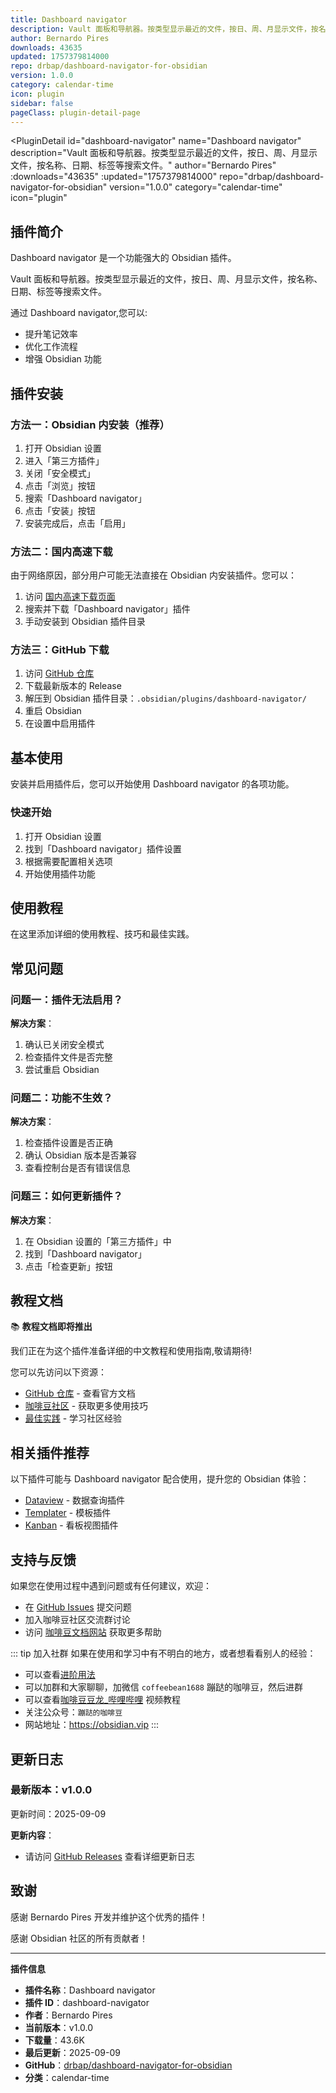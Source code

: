 ```yaml
---
title: Dashboard navigator
description: Vault 面板和导航器。按类型显示最近的文件，按日、周、月显示文件，按名称、日期、标签等搜索文件。
author: Bernardo Pires
downloads: 43635
updated: 1757379814000
repo: drbap/dashboard-navigator-for-obsidian
version: 1.0.0
category: calendar-time
icon: plugin
sidebar: false
pageClass: plugin-detail-page
---
```


<PluginDetail
  id="dashboard-navigator"
  name="Dashboard navigator"
  description="Vault 面板和导航器。按类型显示最近的文件，按日、周、月显示文件，按名称、日期、标签等搜索文件。"
  author="Bernardo Pires"
  :downloads="43635"
  :updated="1757379814000"
  repo="drbap/dashboard-navigator-for-obsidian"
  version="1.0.0"
  category="calendar-time"
  icon="plugin"
>

<!-- AUTO_GENERATED_START -->
## 插件简介

Dashboard navigator 是一个功能强大的 Obsidian 插件。

Vault 面板和导航器。按类型显示最近的文件，按日、周、月显示文件，按名称、日期、标签等搜索文件。

通过 Dashboard navigator,您可以:

- 提升笔记效率
- 优化工作流程
- 增强 Obsidian 功能

<!-- AUTO_GENERATED_END -->

<!-- AUTO_GENERATED_START -->
## 插件安装

### 方法一：Obsidian 内安装（推荐）

1. 打开 Obsidian 设置
2. 进入「第三方插件」
3. 关闭「安全模式」
4. 点击「浏览」按钮
5. 搜索「Dashboard navigator」
6. 点击「安装」按钮
7. 安装完成后，点击「启用」

### 方法二：国内高速下载

由于网络原因，部分用户可能无法直接在 Obsidian 内安装插件。您可以：

1. 访问 [国内高速下载页面](/zh/documentation/obsidian-plugins-download.html)
2. 搜索并下载「Dashboard navigator」插件
3. 手动安装到 Obsidian 插件目录

### 方法三：GitHub 下载

1. 访问 [GitHub 仓库](https://github.com/drbap/dashboard-navigator-for-obsidian)
2. 下载最新版本的 Release
3. 解压到 Obsidian 插件目录：`.obsidian/plugins/dashboard-navigator/`
4. 重启 Obsidian
5. 在设置中启用插件

## 基本使用

安装并启用插件后，您可以开始使用 Dashboard navigator 的各项功能。

### 快速开始

1. 打开 Obsidian 设置
2. 找到「Dashboard navigator」插件设置
3. 根据需要配置相关选项
4. 开始使用插件功能

<!-- AUTO_GENERATED_END -->

<!-- CUSTOM_CONTENT_START:tutorial -->
## 使用教程

在这里添加详细的使用教程、技巧和最佳实践。

<!-- CUSTOM_CONTENT_END:tutorial -->

<!-- SHARED_CONTENT_START -->
## 常见问题

### 问题一：插件无法启用？

**解决方案**：
1. 确认已关闭安全模式
2. 检查插件文件是否完整
3. 尝试重启 Obsidian

### 问题二：功能不生效？

**解决方案**：
1. 检查插件设置是否正确
2. 确认 Obsidian 版本是否兼容
3. 查看控制台是否有错误信息

### 问题三：如何更新插件？

**解决方案**：
1. 在 Obsidian 设置的「第三方插件」中
2. 找到「Dashboard navigator」
3. 点击「检查更新」按钮

## 教程文档

📚 **教程文档即将推出**

我们正在为这个插件准备详细的中文教程和使用指南,敬请期待!

您可以先访问以下资源：
- [GitHub 仓库](https://github.com/drbap/dashboard-navigator-for-obsidian) - 查看官方文档
- [咖啡豆社区](/zh/bases/) - 获取更多使用技巧
- [最佳实践](/zh/best-practices/) - 学习社区经验

## 相关插件推荐

以下插件可能与 Dashboard navigator 配合使用，提升您的 Obsidian 体验：

- [Dataview](/zh/plugins/dataview.html) - 数据查询插件
- [Templater](/zh/plugins/templater-obsidian.html) - 模板插件
- [Kanban](/zh/plugins/obsidian-kanban.html) - 看板视图插件

## 支持与反馈

如果您在使用过程中遇到问题或有任何建议，欢迎：

- 在 [GitHub Issues](https://github.com/drbap/dashboard-navigator-for-obsidian/issues) 提交问题
- 加入咖啡豆社区交流群讨论
- 访问 [咖啡豆文档网站](https://obsidian.vip) 获取更多帮助

::: tip 加入社群
如果在使用和学习中有不明白的地方，或者想看看别人的经验：
- 可以查看[进阶用法](/zh/advanced)
- 可以加群和大家聊聊，加微信 `coffeebean1688` 蹦跶的咖啡豆，然后进群
- 可以查看[咖啡豆豆龙_哔哩哔哩](https://space.bilibili.com/618777356) 视频教程
- 关注公众号：`蹦跶的咖啡豆`
- 网站地址：https://obsidian.vip
:::
<!-- SHARED_CONTENT_END -->

<!-- AUTO_GENERATED_START -->
## 更新日志

### 最新版本：v1.0.0

更新时间：2025-09-09

**更新内容**：
- 请访问 [GitHub Releases](https://github.com/drbap/dashboard-navigator-for-obsidian/releases) 查看详细更新日志

## 致谢

感谢 Bernardo Pires 开发并维护这个优秀的插件！

感谢 Obsidian 社区的所有贡献者！

---

**插件信息**
- **插件名称**：Dashboard navigator
- **插件 ID**：dashboard-navigator
- **作者**：Bernardo Pires
- **当前版本**：v1.0.0
- **下载量**：43.6K
- **最后更新**：2025-09-09
- **GitHub**：[drbap/dashboard-navigator-for-obsidian](https://github.com/drbap/dashboard-navigator-for-obsidian)
- **分类**：calendar-time
<!-- AUTO_GENERATED_END -->

</PluginDetail>

